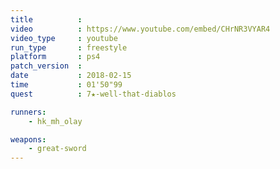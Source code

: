 ```yaml
---
title          :
video          : https://www.youtube.com/embed/CHrNR3VYAR4
video_type     : youtube
run_type       : freestyle
platform       : ps4
patch_version  :
date           : 2018-02-15
time           : 01'50"99
quest          : 7★-well-that-diablos

runners:
    - hk_mh_olay

weapons:
    - great-sword
---
```

